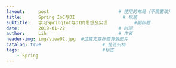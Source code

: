 ```yaml
---
layout:     post   				          # 使用的布局（不需要改）
title:      Spring IoC与DI				   # 标题 
subtitle:   学习SpringIoC与DI的思想及实现          #副标题
date:       2019-01-22 				      # 时间
author:     Lih 						  # 作者
header-img: img/view02.jpg 	#这篇文章标题背景图片
catalog: true 						# 是否归档
tags:								#标签
    - Spring
---
```


##  
